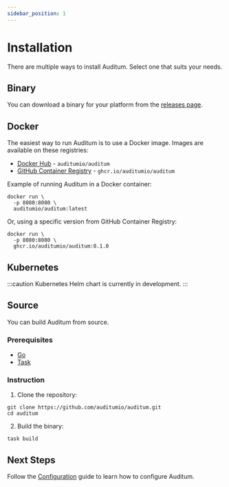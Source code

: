 ```yaml
---
sidebar_position: 1
---
```


# Installation

There are multiple ways to install Auditum. Select one that suits your needs.

## Binary

You can download a binary for your platform from the [releases page](https://github.com/auditumio/auditum/releases).

## Docker

The easiest way to run Auditum is to use a Docker image. Images are available on
these registries:

- [Docker Hub](https://hub.docker.com/r/auditumio/auditum) - `auditumio/auditum`
- [GitHub Container Registry](https://github.com/auditumio/auditum/pkgs/container/auditum) - `ghcr.io/auditumio/auditum`

Example of running Auditum in a Docker container:

```shell
docker run \
  -p 8080:8080 \
  auditumio/auditum:latest
```

Or, using a specific version from GitHub Container Registry:

```shell
docker run \
  -p 8080:8080 \
  ghcr.io/auditumio/auditum:0.1.0
```

## Kubernetes

:::caution
Kubernetes Helm chart is currently in development.
:::

## Source

You can build Auditum from source.

### Prerequisites

- [Go](https://go.dev/doc/install)
- [Task](https://taskfile.dev/installation/)

### Instruction

1. Clone the repository:

  ```shell
  git clone https://github.com/auditumio/auditum.git
  cd auditum
  ```
  
2. Build the binary:

  ```shell
  task build
  ```

## Next Steps

Follow the [Configuration](/docs/getting-started/configuration) guide to learn
how to configure Auditum.
